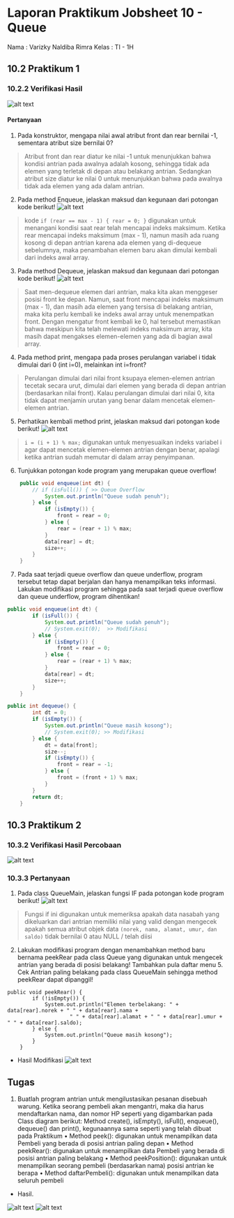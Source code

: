 # Laporan Praktikum Jobsheet 10 - Queue
Nama : Varizky Naldiba Rimra
Kelas : TI - 1H

## 10.2 Praktikum 1
### 10.2.2 Verifikasi Hasil
![alt text](image-1.png)
#### Pertanyaan 
1. Pada konstruktor, mengapa nilai awal atribut front dan rear bernilai -1, sementara atribut size bernilai 0?
> Atribut front dan rear diatur ke nilai -1 untuk menunjukkan bahwa kondisi antrian pada awalnya adalah kosong, sehingga tidak ada elemen yang terletak di depan atau belakang antrian. 
Sedangkan atribut size diatur ke nilai 0 untuk menunjukkan bahwa pada awalnya tidak ada elemen yang ada dalam antrian.

2. Pada method Enqueue, jelaskan maksud dan kegunaan dari potongan kode berikut!
![alt text](image-2.png)
> kode ```if (rear == max - 1) { rear = 0; }``` digunakan untuk menangani kondisi saat rear telah mencapai indeks maksimum. Ketika rear mencapai indeks maksimum (max - 1), namun masih ada ruang kosong di depan antrian karena ada elemen yang di-dequeue sebelumnya, maka penambahan elemen baru akan dimulai kembali dari indeks awal array.

3. Pada method Dequeue, jelaskan maksud dan kegunaan dari potongan kode berikut!
![alt text](image-3.png)
> Saat  men-dequeue elemen dari antrian, maka kita akan menggeser posisi front ke depan. Namun, saat front mencapai indeks maksimum (max - 1), dan masih ada elemen yang tersisa di belakang antrian, maka kita perlu kembali ke indeks awal array untuk menempatkan front. Dengan mengatur front kembali ke 0, hal tersebut memastikan bahwa meskipun kita telah melewati indeks maksimum array, kita masih dapat mengakses elemen-elemen yang ada di bagian awal array.

4. Pada method print, mengapa pada proses perulangan variabel i tidak dimulai dari 0 (int i=0), melainkan int i=front?
> Perulangan dimulai dari nilai front ksupaya elemen-elemen antrian tecetak secara urut, dimulai dari elemen yang berada di depan antrian (berdasarkan nilai front). Kalau perulangan dimulai dari nilai 0, kita tidak dapat menjamin urutan yang benar dalam mencetak elemen-elemen antrian.

5. Perhatikan kembali method print, jelaskan maksud dari potongan kode berikut!
![alt text](image-4.png)
> `i = (i + 1) % max;` digunakan untuk menyesuaikan indeks variabel i agar dapat mencetak elemen-elemen antrian dengan benar, apalagi ketika antrian sudah memutar di dalam array penyimpanan.

6. Tunjukkan potongan kode program yang merupakan queue overflow!
```java
    public void enqueue(int dt) {
        // if (isFull()) { >> Queue Overflow
            System.out.println("Queue sudah penuh");
        } else {
            if (isEmpty()) {
                front = rear = 0;
            } else {
                rear = (rear + 1) % max;
            }
            data[rear] = dt;
            size++;
        }
    }
  ```

7. Pada saat terjadi queue overflow dan queue underflow, program tersebut tetap dapat berjalan dan hanya menampilkan teks informasi. Lakukan modifikasi program sehingga pada saat terjadi queue overflow dan queue underflow, program dihentikan!
``` java
public void enqueue(int dt) {
        if (isFull()) {
            System.out.println("Queue sudah penuh");
            // System.exit(0);  >> Modifikasi
        } else {
            if (isEmpty()) {
                front = rear = 0;
            } else {
                rear = (rear + 1) % max;
            }
            data[rear] = dt;
            size++;
        }
    }
```

``` java
public int dequeue() {
        int dt = 0;
        if (isEmpty()) {
            System.out.println("Queue masih kosong");
            // System.exit(0); >> Modifikasi
        } else {
            dt = data[front];
            size--;
            if (isEmpty()) {
                front = rear = -1;
            } else {
                front = (front + 1) % max;
            }
        }
        return dt;
    }
```

## 10.3 Praktikum 2
### 10.3.2 Verifikasi Hasil Percobaan
![alt text](image.png)
### 10.3.3 Pertanyaan
1. Pada class QueueMain, jelaskan fungsi IF pada potongan kode program berikut!
![alt text](image-5.png)
> Fungsi if ini digunakan untuk memeriksa apakah data nasabah yang dikeluarkan dari antrian memiliki nilai yang valid dengan mengecek apakah semua atribut objek data `(norek, nama, alamat, umur, dan saldo)` tidak bernilai 0 atau NULL / telah diisi

2. Lakukan modifikasi program dengan menambahkan method baru bernama peekRear pada class Queue yang digunakan untuk mengecek antrian yang berada di posisi belakang! Tambahkan pula daftar menu 5. Cek Antrian paling belakang pada class QueueMain sehingga method peekRear dapat dipanggil!
```
public void peekRear() {  
        if (!isEmpty()) {  
            System.out.println("Elemen terbelakang: " + data[rear].norek + " " + data[rear].nama +
                    " " + data[rear].alamat + " " + data[rear].umur + " " + data[rear].saldo);
        } else {  
            System.out.println("Queue masih kosong");  
        }  
    }  
```
* Hasil Modifikasi
![alt text](image-6.png)

## Tugas

1. Buatlah program antrian untuk mengilustasikan pesanan disebuah warung. Ketika seorang pembeli akan mengantri, maka dia harus mendaftarkan nama, dan nomor HP seperti yang digambarkan pada Class diagram berikut:
Method create(), isEmpty(), isFull(), enqueue(), dequeue() dan print(), kegunaannya sama seperti yang telah dibuat pada Praktikum
• Method peek(): digunakan untuk menampilkan data Pembeli yang berada di posisi antrian paling depan
• Method peekRear(): digunakan untuk menampilkan data Pembeli yang berada di posisi antrian paling belakang
• Method peekPosition(): digunakan untuk menampilkan seorang pembeli (berdasarkan nama) posisi antrian ke berapa
• Method daftarPembeli(): digunakan untuk menampilkan data seluruh pembeli

- Hasil.

![alt text](image-7.png)
![alt text](image-8.png)